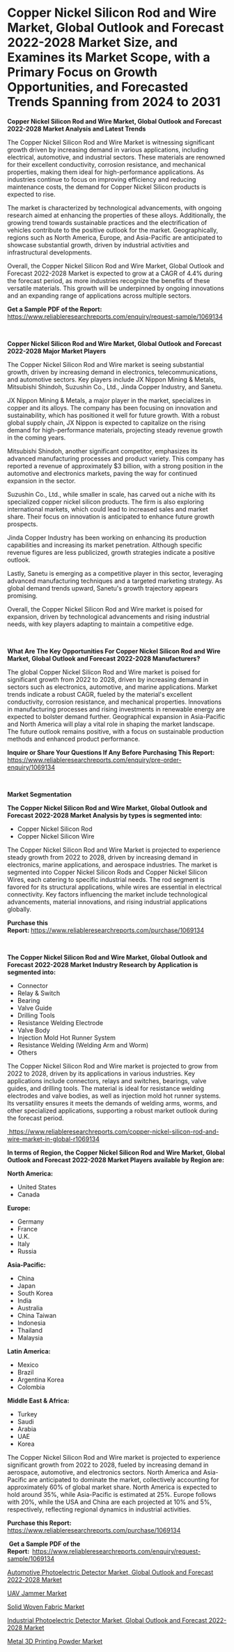 <p><h1>Copper Nickel Silicon Rod and Wire Market, Global Outlook and Forecast 2022-2028 Market Size, and Examines its Market Scope, with a Primary Focus on Growth Opportunities, and Forecasted Trends Spanning from 2024 to 2031</h1></p><p><strong>Copper Nickel Silicon Rod and Wire Market, Global Outlook and Forecast 2022-2028 Market Analysis and Latest Trends</strong></p>
<p><p>The Copper Nickel Silicon Rod and Wire Market is witnessing significant growth driven by increasing demand in various applications, including electrical, automotive, and industrial sectors. These materials are renowned for their excellent conductivity, corrosion resistance, and mechanical properties, making them ideal for high-performance applications. As industries continue to focus on improving efficiency and reducing maintenance costs, the demand for Copper Nickel Silicon products is expected to rise.</p><p>The market is characterized by technological advancements, with ongoing research aimed at enhancing the properties of these alloys. Additionally, the growing trend towards sustainable practices and the electrification of vehicles contribute to the positive outlook for the market. Geographically, regions such as North America, Europe, and Asia-Pacific are anticipated to showcase substantial growth, driven by industrial activities and infrastructural developments.</p><p>Overall, the Copper Nickel Silicon Rod and Wire Market, Global Outlook and Forecast 2022-2028 Market is expected to grow at a CAGR of 4.4% during the forecast period, as more industries recognize the benefits of these versatile materials. This growth will be underpinned by ongoing innovations and an expanding range of applications across multiple sectors.</p></p>
<p><strong>Get a Sample PDF of the Report:&nbsp;</strong> <a href="https://www.reliableresearchreports.com/enquiry/request-sample/1069134">https://www.reliableresearchreports.com/enquiry/request-sample/1069134</a></p>
<p>&nbsp;</p>
<p><strong>Copper Nickel Silicon Rod and Wire Market, Global Outlook and Forecast 2022-2028 Major Market Players</strong></p>
<p><p>The Copper Nickel Silicon Rod and Wire market is seeing substantial growth, driven by increasing demand in electronics, telecommunications, and automotive sectors. Key players include JX Nippon Mining & Metals, Mitsubishi Shindoh, Suzushin Co., Ltd., Jinda Copper Industry, and Sanetu.</p><p>JX Nippon Mining & Metals, a major player in the market, specializes in copper and its alloys. The company has been focusing on innovation and sustainability, which has positioned it well for future growth. With a robust global supply chain, JX Nippon is expected to capitalize on the rising demand for high-performance materials, projecting steady revenue growth in the coming years.</p><p>Mitsubishi Shindoh, another significant competitor, emphasizes its advanced manufacturing processes and product variety. This company has reported a revenue of approximately $3 billion, with a strong position in the automotive and electronics markets, paving the way for continued expansion in the sector.</p><p>Suzushin Co., Ltd., while smaller in scale, has carved out a niche with its specialized copper nickel silicon products. The firm is also exploring international markets, which could lead to increased sales and market share. Their focus on innovation is anticipated to enhance future growth prospects.</p><p>Jinda Copper Industry has been working on enhancing its production capabilities and increasing its market penetration. Although specific revenue figures are less publicized, growth strategies indicate a positive outlook.</p><p>Lastly, Sanetu is emerging as a competitive player in this sector, leveraging advanced manufacturing techniques and a targeted marketing strategy. As global demand trends upward, Sanetu's growth trajectory appears promising.</p><p>Overall, the Copper Nickel Silicon Rod and Wire market is poised for expansion, driven by technological advancements and rising industrial needs, with key players adapting to maintain a competitive edge.</p></p>
<p>&nbsp;</p>
<p><strong>What Are The Key Opportunities For Copper Nickel Silicon Rod and Wire Market, Global Outlook and Forecast 2022-2028 Manufacturers?</strong></p>
<p><p>The global Copper Nickel Silicon Rod and Wire market is poised for significant growth from 2022 to 2028, driven by increasing demand in sectors such as electronics, automotive, and marine applications. Market trends indicate a robust CAGR, fueled by the material's excellent conductivity, corrosion resistance, and mechanical properties. Innovations in manufacturing processes and rising investments in renewable energy are expected to bolster demand further. Geographical expansion in Asia-Pacific and North America will play a vital role in shaping the market landscape. The future outlook remains positive, with a focus on sustainable production methods and enhanced product performance.</p></p>
<p><strong>Inquire or Share Your Questions If Any Before Purchasing This Report:</strong> <a href="https://www.reliableresearchreports.com/enquiry/pre-order-enquiry/1069134">https://www.reliableresearchreports.com/enquiry/pre-order-enquiry/1069134</a></p>
<p>&nbsp;</p>
<p><strong>Market Segmentation</strong></p>
<p><strong>The Copper Nickel Silicon Rod and Wire Market, Global Outlook and Forecast 2022-2028 Market Analysis by types is segmented into:</strong></p>
<p><ul><li>Copper Nickel Silicon Rod</li><li>Copper Nickel Silicon Wire</li></ul></p>
<p><p>The Copper Nickel Silicon Rod and Wire Market is projected to experience steady growth from 2022 to 2028, driven by increasing demand in electronics, marine applications, and aerospace industries. The market is segmented into Copper Nickel Silicon Rods and Copper Nickel Silicon Wires, each catering to specific industrial needs. The rod segment is favored for its structural applications, while wires are essential in electrical connectivity. Key factors influencing the market include technological advancements, material innovations, and rising industrial applications globally.</p></p>
<p><strong>Purchase this Report:&nbsp;</strong><a href="https://www.reliableresearchreports.com/purchase/1069134">https://www.reliableresearchreports.com/purchase/1069134</a></p>
<p>&nbsp;</p>
<p><strong>The Copper Nickel Silicon Rod and Wire Market, Global Outlook and Forecast 2022-2028 Market Industry Research by Application is segmented into:</strong></p>
<p><ul><li>Connector</li><li>Relay & Switch</li><li>Bearing</li><li>Valve Guide</li><li>Drilling Tools</li><li>Resistance Welding Electrode</li><li>Valve Body</li><li>Injection Mold Hot Runner System</li><li>Resistance Welding (Welding Arm and Worm)</li><li>Others</li></ul></p>
<p><p>The Copper Nickel Silicon Rod and Wire market is projected to grow from 2022 to 2028, driven by its applications in various industries. Key applications include connectors, relays and switches, bearings, valve guides, and drilling tools. The material is ideal for resistance welding electrodes and valve bodies, as well as injection mold hot runner systems. Its versatility ensures it meets the demands of welding arms, worms, and other specialized applications, supporting a robust market outlook during the forecast period.</p></p>
<p><a href="https://www.reliableresearchreports.com/copper-nickel-silicon-rod-and-wire-market-in-global-r1069134">&nbsp;https://www.reliableresearchreports.com/copper-nickel-silicon-rod-and-wire-market-in-global-r1069134</a></p>
<p><strong>In terms of Region, the Copper Nickel Silicon Rod and Wire Market, Global Outlook and Forecast 2022-2028 Market Players available by Region are:</strong></p>
<p>
    <p> <strong> North America: </strong>
        <ul>
            <li>United States</li>
            <li>Canada</li>
        </ul>
        </p> 
    <p> <strong> Europe: </strong>
        <ul>
            <li>Germany</li>
            <li>France</li>
            <li>U.K.</li>
            <li>Italy</li>
            <li>Russia</li>
        </ul>
        </p> 
    <p> <strong> Asia-Pacific: </strong>
        <ul>
            <li>China</li>
            <li>Japan</li>
            <li>South Korea</li>
            <li>India</li>
            <li>Australia</li>
            <li>China Taiwan</li>
            <li>Indonesia</li>
            <li>Thailand</li>
            <li>Malaysia</li>
        </ul>
        </p> 
    <p> <strong> Latin America: </strong>
        <ul>
            <li>Mexico</li>
            <li>Brazil</li>
            <li>Argentina Korea</li>
            <li>Colombia</li>
        </ul>
        </p> 
    <p> <strong> Middle East & Africa: </strong>
        <ul>
            <li>Turkey</li>
            <li>Saudi</li>
            <li>Arabia</li>
            <li>UAE</li>
            <li>Korea</li>
        </ul>
    </p>
    </p>
<p><p>The Copper Nickel Silicon Rod and Wire market is projected to experience significant growth from 2022 to 2028, fueled by increasing demand in aerospace, automotive, and electronics sectors. North America and Asia-Pacific are anticipated to dominate the market, collectively accounting for approximately 60% of global market share. North America is expected to hold around 35%, while Asia-Pacific is estimated at 25%. Europe follows with 20%, while the USA and China are each projected at 10% and 5%, respectively, reflecting regional dynamics in industrial activities.</p></p>
<p><strong>Purchase this Report: </strong><a href="https://www.reliableresearchreports.com/purchase/1069134">https://www.reliableresearchreports.com/purchase/1069134</a></p>
<p>&nbsp;<strong>Get a Sample PDF of the Report:&nbsp;&nbsp;</strong><a href="https://www.reliableresearchreports.com/enquiry/request-sample/1069134">https://www.reliableresearchreports.com/enquiry/request-sample/1069134</a></p>
<p><strong></strong></p>
<p><p><a href="https://github.com/AshikRahman991/Market-Research-Report-List-1/blob/main/automotive-photoelectric-detector-market-global-outlook-and-forecast-2022-2028-market.md">Automotive Photoelectric Detector Market, Global Outlook and Forecast 2022-2028 Market</a></p><p><a href="https://medium.com/@boboko938_76821/the-uav-jammer-market-insights-report-offers-an-in-depth-and-thorough-analysis-of-the-market-1ee6ec4bc7fb">UAV Jammer Market</a></p><p><a href="https://www.linkedin.com/pulse/what-current-future-prospects-solid-woven-fabric-market-analysis-ichvc?trackingId=QeoaCkWbQAqr%2BLvqKWCYsA%3D%3D">Solid Woven Fabric Market</a></p><p><a href="https://github.com/HobertDavis43/Market-Research-Report-List-1/blob/main/industrial-photoelectric-detector-market-global-outlook-and-forecast-2022-2028-market.md">Industrial Photoelectric Detector Market, Global Outlook and Forecast 2022-2028 Market</a></p><p><a href="https://issuu.com/reportprime-2/docs/metal-3d-printing-powder-market-siz_76d6fafee1c4dc">Metal 3D Printing Powder Market</a></p></p>